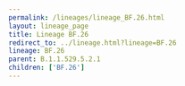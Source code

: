 ```yaml
---
permalink: /lineages/lineage_BF.26.html
layout: lineage_page
title: Lineage BF.26
redirect_to: ../lineage.html?lineage=BF.26
lineage: BF.26
parent: B.1.1.529.5.2.1
children: ['BF.26']
---
```

